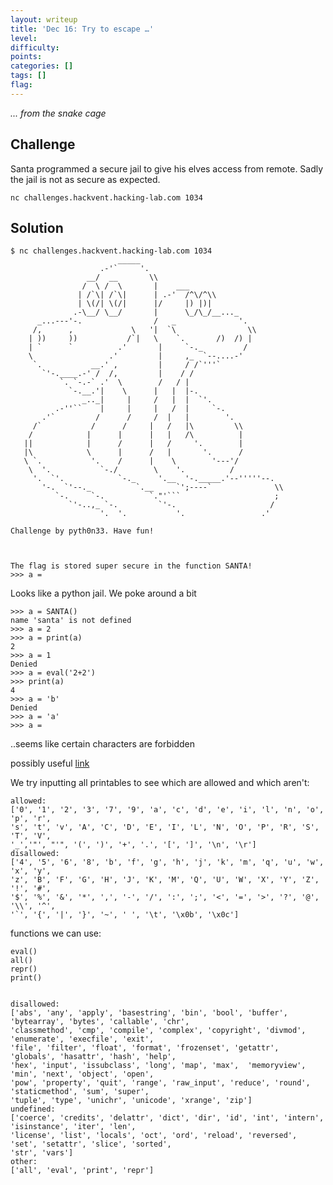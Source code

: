 ```yaml
---
layout: writeup
title: 'Dec 16: Try to escape …'
level: 
difficulty: 
points: 
categories: []
tags: []
flag: 
---
```

*... from the snake cage*

## Challenge

Santa programmed a secure jail to give his elves access from remote.
Sadly the jail is not as secure as expected.

`nc challenges.hackvent.hacking-lab.com 1034`

## Solution

    $ nc challenges.hackvent.hacking-lab.com 1034
                            _____
                        .-'`     '.
                     __/  __       \\
                    /  \ /  \       |    ___
                   | /`\| /`\|      | .-'  /^\/^\\
                   | \(/| \(/|      |/     |) |)|
                  .-\__/ \__/       |      \_/\_/__..._
          _...---'-.                /   _              '.
         /,      ,             \   '|  `\                \\
        | ))     ))           /`|   \    `.       /)  /) |
        | `      `          .'       |     `-._         /
        \                 .'         |     ,_  `--....-'
         `.           __.' ,         |     / /`'''`
           `'-.____.-' /  /,         |    / /
               `. `-.-` .'  \        /   / |
                 `-.__.'|    \      |   |  |-.
                    _.._|     |     /   |  |  `'.
              .-''``    |     |     |   /  |     `-.
           .'`         /      /     /  |   |        '.
         /`           /      /     |   /   |\         \\
        /            |      |      |   |   /\          |
       ||            |      /      |   /     '.        |
       |\            \      |      /   |       '.      /
       \ `.           '.    /      |    \        '---'/
        \  '.           `-./        \    '.          /
         '.  `'.            `-._     '.__  '-._____.'--'''''--.
           '-.  `'--._          `.__     `';----`              \\
              `-.     `-.          `."'```                     ;
                 `'-..,_ `-.         `'-.                     /
                        '.  '.           '.                 .'
    
    Challenge by pyth0n33. Have fun!
    
    
    
    The flag is stored super secure in the function SANTA!
    >>> a =

Looks like a python jail. We poke around a bit

    >>> a = SANTA()
    name 'santa' is not defined
    >>> a = 2
    >>> a = print(a)
    2
    >>> a = 1
    Denied
    >>> a = eval('2+2')
    >>> print(a)
    4
    >>> a = 'b'
    Denied
    >>> a = 'a'
    >>> a =

..seems like certain characters are forbidden

possibly useful [link][1]

We try inputting all printables to see which are allowed and which
aren't:

    allowed:
    ['0', '1', '2', '3', '7', '9', 'a', 'c', 'd', 'e', 'i', 'l', 'n', 'o', 'p', 'r',
    's', 't', 'v', 'A', 'C', 'D', 'E', 'I', 'L', 'N', 'O', 'P', 'R', 'S', 'T', 'V',
    '_','"', "'", '(', ')', '+', '.', '[', ']', '\n', '\r']
    disallowed:
    ['4', '5', '6', '8', 'b', 'f', 'g', 'h', 'j', 'k', 'm', 'q', 'u', 'w', 'x', 'y',
    'z', 'B', 'F', 'G', 'H', 'J', 'K', 'M', 'Q', 'U', 'W', 'X', 'Y', 'Z', '!', '#',
    '$', '%', '&', '*', ',', '-', '/', ':', ';', '<', '=', '>', '?', '@', '\\', '^',
    '`', '{', '|', '}', '~', ' ', '\t', '\x0b', '\x0c']

functions we can use:

    eval()
    all()
    repr()
    print()
    
    
    disallowed:
    ['abs', 'any', 'apply', 'basestring', 'bin', 'bool', 'buffer', 'bytearray', 'bytes', 'callable', 'chr',
    'classmethod', 'cmp', 'compile', 'complex', 'copyright', 'divmod', 'enumerate', 'execfile', 'exit',
    'file', 'filter', 'float', 'format', 'frozenset', 'getattr', 'globals', 'hasattr', 'hash', 'help',
    'hex', 'input', 'issubclass', 'long', 'map', 'max',  'memoryview', 'min', 'next', 'object', 'open',
    'pow', 'property', 'quit', 'range', 'raw_input', 'reduce', 'round', 'staticmethod', 'sum', 'super',
    'tuple', 'type', 'unichr', 'unicode', 'xrange', 'zip']
    undefined:
    ['coerce', 'credits', 'delattr', 'dict', 'dir', 'id', 'int', 'intern', 'isinstance', 'iter', 'len',
    'license', 'list', 'locals', 'oct', 'ord', 'reload', 'reversed', 'set', 'setattr', 'slice', 'sorted',
    'str', 'vars']
    other:
    ['all', 'eval', 'print', 'repr']



[1]: https://wapiflapi.github.io/2013/04/22/plaidctf-pyjail-story-of-pythons-escape/

